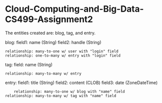 # Cloud-Computing-and-Big-Data-CS499-Assignment2

The entities created are: blog, tag, and entry.

blog: 
    field1: name (String)	field2: handle (String)

	relationship: many-to-one w/ user with "login" field
	relationship: one-to-many w/ entry with "login" field

tag:
    field: name (String)
	
	relationship: many-to-many w/ entry

entry:
    field1: title (String)	field2: content	(CLOB)	field3: date (ZoneDateTime)

    	relationship: many-to-one w/ blog with "name" field
	relationship: many-to-many w/ tag with "name" field
